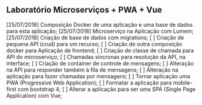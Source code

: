 
## Laboratório Microserviços + PWA + Vue

[25/07/2018] Composição Docker de uma aplicação e uma base de dados para esta aplicação;
[25/07/2018] Microserviço na Aplicação com Lumem;
[25/07/2018] Criação de base de dados com migrations;
[          ] Criação de pequena API (crud) para um recurso;
[          ] Criação de outra composição docker para Aplicação de frontend;
[          ] Criação de classe de chamada para API do microserviço;
[          ] Chamadas síncronas para resolução da API, na interface;
[          ] Criação de container de controle de mensagens;
[          ] Alteração na API para responder também à fila de mensagens;
[          ] Alteração na aplicação para fazer chamadas por mensagens;
[          ] Tornar aplicação uma PWA (Progressive Web Application);
[          ] Formatar a aplicação para mobile-first com bootstrap 4;
[          ] Alterar a aplicação para ser uma SPA (Single Page Application) com Vue;